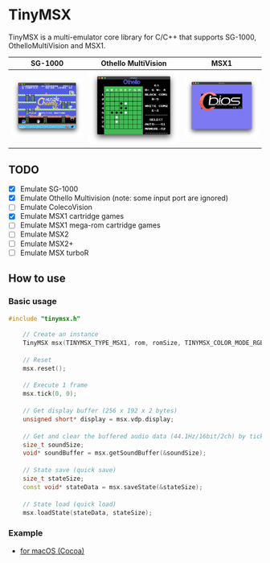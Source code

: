 # TinyMSX

TinyMSX is a multi-emulator core library for C/C++ that supports SG-1000, OthelloMultiVision and MSX1.

|                   SG-1000                   |             Othello MultiVision              |                  MSX1                  |
| :-----------------------------------------: | :------------------------------------------: | :------------------------------------: |
| ![SG-1000](doc/image/screenshot_sg1000.png) | ![OTHELLO](doc/image/screenshot_othello.png) | ![MSX1](doc/image/screenshot_msx1.png) |

## TODO

- [x] Emulate SG-1000
- [x] Emulate Othello Multivision (note: some input port are ignored)
- [ ] Emulate ColecoVision
- [x] Emulate MSX1 cartridge games
- [ ] Emulate MSX1 mega-rom cartridge games
- [ ] Emulate MSX2
- [ ] Emulate MSX2+
- [ ] Emulate MSX turboR

## How to use

### Basic usage

```c++
#include "tinymsx.h"
```

```c++
    // Create an instance
    TinyMSX msx(TINYMSX_TYPE_MSX1, rom, romSize, TINYMSX_COLOR_MODE_RGB555);

    // Reset
    msx.reset();

    // Execute 1 frame
    msx.tick(0, 0);

    // Get display buffer (256 x 192 x 2 bytes)
    unsigned short* display = msx.vdp.display;

    // Get and clear the buffered audio data (44.1Hz/16bit/2ch) by tick execution.
    size_t soundSize;
    void* soundBuffer = msx.getSoundBuffer(&soundSize);

    // State save (quick save)
    size_t stateSize;
    const void* stateData = msx.saveState(&stateSize);

    // State load (quick load)
    msx.loadState(stateData, stateSize);
```

### Example

- [for macOS (Cocoa)](test/osx)
